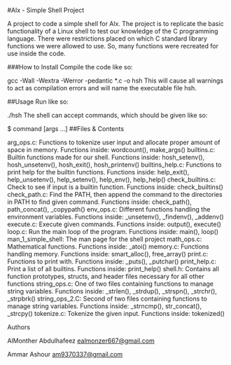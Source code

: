 #Alx - Simple Shell Project

A project to code a simple shell for Alx. The project is to replicate the basic functionality of a Linux shell to test our knowledge of the C programming language. There were restrictions placed on which C standard library functions we were allowed to use. So, many functions were recreated for use inside the code.

###How to Install Compile the code like so:

gcc -Wall -Wextra -Werror -pedantic *.c -o hsh
This will cause all warnings to act as compilation errors and will name the executable file hsh.

##Usage Run like so:

./hsh
The shell can accept commands, which should be given like so:

$ command [args ...]
##Files & Contents

arg_ops.c: Functions to tokenize user input and allocate proper amount of space in memory. Functions inside: wordcount(), make_args()
builtins.c: Builtin functions made for our shell. Functions inside: hosh_setenv(), hosh_unsetenv(), hosh_exit(), hosh_printenv()
builtins_help.c: Functions to print help for the builtin functions. Functions inside: help_exit(), help_unsetenv(), help_setenv(), help_env(), help_help()
check_builtins.c: Check to see if input is a builtin function. Functions inside: check_builtins()
check_path.c: Find the PATH, then append the command to the directories in PATH to find given command. Functions inside: check_path(), path_concat(), _copypath()
env_ops.c: Different functions handling the environment variables. Functions inside: _unsetenv(), _findenv(), _addenv()
execute.c: Execute given commands. Functions inside: output(), execute()
loop.c: Run the main loop of the program. Functions inside: main(), loop()
man_1_simple_shell: The man page for the shell project
math_ops.c: Mathematical functions. Functions inside: _atoi()
memory.c: Functions handling memory. Functions inside: smart_alloc(), free_array()
print.c: Functions to print with. Functions inside: _puts(), _putchar()
print_help.c: Print a list of all builtins. Functions inside: print_help()
shell.h: Contains all function prototypes, structs, and header files necessary for all other functions
string_ops.c: One of two files containing functions to manage string variables. Functions inside: _strlen(), _strdup(), _strspn(), _strchr(), _strpbrk()
string_ops_2.C: Second of two files containing functions to manage string variables. Functions inside: _strncmp(), str_concat(), _strcpy()
tokenize.c: Tokenize the given input. Functions inside: tokenized()


Authors


AlMonther Abdulhafeez <ealmonzer667@gmail.com>

Ammar Ashour  <am9370337@gmail.com>
